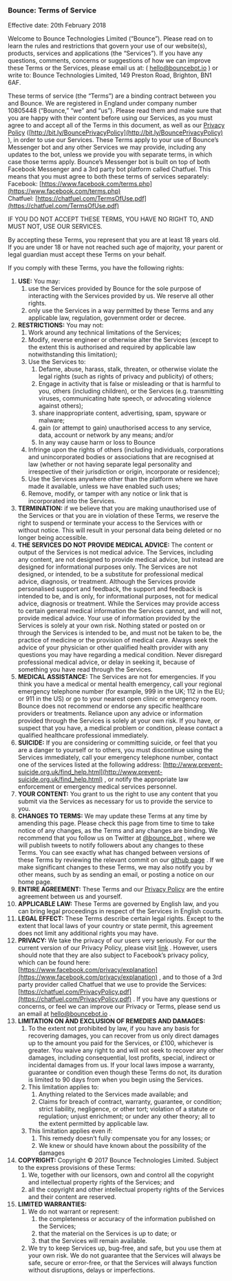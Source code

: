 ### Bounce: Terms of Service 

Effective date: 20th February 2018

Welcome to Bounce Technologies Limited (“Bounce”). Please read on to learn the rules and restrictions that govern your use of our website(s), products, services and applications (the “Services”). If you have any questions, comments, concerns or suggestions of how we can improve these Terms or the Services, please email us at: ( [hello@bouncebot.io](mailto:hello@bouncebot.io) ) or write to: Bounce Technologies Limited, 149 Preston Road, Brighton, BN1 6AF.

These terms of service (the “Terms”) are a binding contract between you and Bounce. We are registered in England under company number 10805448 (“Bounce,” “we” and “us”). Please read them and make sure that you are happy with their content before using our Services, as you must agree to and accept all of the Terms in this document, as well as our  [Privacy Policy](http://bit.ly/BouncePrivacyPolicy) ([http://bit.ly/BouncePrivacyPolicy](http://bit.ly/BouncePrivacyPolicy) ), in order to use our Services. These Terms apply to your use of Bounce’s Messenger bot and any other Services we may provide, including any updates to the bot, unless we provide you with separate terms, in which case those terms apply. Bounce’s Messenger bot is built on top of both Facebook Messenger and a 3rd party bot platform called Chatfuel. This means that you must agree to both these terms of services separately:
Facebook:  [https://www.facebook.com/terms.php](https://www.facebook.com/terms.php)  
Chatfuel:  [https://chatfuel.com/TermsOfUse.pdf](https://chatfuel.com/TermsOfUse.pdf) 

IF YOU DO NOT ACCEPT THESE TERMS, YOU HAVE NO RIGHT TO, AND MUST NOT, USE OUR SERVICES.

By accepting these Terms, you represent that you are at least 18 years old. If you are under 18 or have not reached such age of majority, your parent or legal guardian must accept these Terms on your behalf. 

If you comply with these Terms, you have the following rights:
1. **USE:** You may:
	1. use the Services provided by Bounce for the sole purpose of interacting with the Services provided by us. We reserve all other rights.
	2. only use the Services in a way permitted by these Terms and any applicable law, regulation, government order or decree.
2. **RESTRICTIONS:** You may not:
	1. Work around any technical limitations of the Services;
	2. Modify, reverse engineer or otherwise alter the Services (except to the extent this is authorised and required by applicable law notwithstanding this limitation);
	3. Use the Services to:
		1. Defame, abuse, harass, stalk, threaten, or otherwise violate the legal rights  (such as rights of privacy and publicity) of others;
		2. Engage in activity that is false or misleading or that is harmful to you, others (including children), or the Services (e.g. transmitting viruses, communicating hate speech, or advocating violence against others);
		3. share inappropriate content, advertising, spam, spyware or malware;
		4. gain (or attempt to gain) unauthorised access to any service, data, account or network by any means; and/or
		5. In any way cause harm or loss to Bounce
	4. Infringe upon the rights of others (including individuals, corporations and unincorporated bodies or associations that are recognised at law (whether or not having separate legal personality and irrespective of their jurisdiction or origin, incorporate or residence);
	5. Use the Services anywhere other than the platform where we have made it available, unless we have enabled such uses;
	6. Remove, modify, or tamper with any notice or link that is incorporated into the Services. 
3. **TERMINATION:** if we believe that you are making unauthorised use of the Services or that you are in violation of these Terms, we reserve the right to suspend or terminate your access to the Services with or without notice. This will result in your personal data being deleted or no longer being accessible.
4. **THE SERVICES DO NOT PROVIDE MEDICAL ADVICE:** The content or output of the Services is not medical advice. The Services, including any content, are not designed to provide medical advice, but instead are designed for informational purposes only. The Services are not designed, or intended, to be a substitute for professional medical advice, diagnosis, or treatment. Although the Services provide personalised support and feedback, the support and feedback is intended to be, and is only, for informational purposes, not for medical advice, diagnosis or treatment. While the Services may provide access to certain general medical information the Services cannot, and will not, provide medical advice. Your use of information provided by the Services is solely at your own risk. Nothing stated or posted on or through the Services is intended to be, and must not be taken to be, the practice of medicine or the provision of medical care. Always seek the advice of your physician or other qualified health provider with any questions you may have regarding a medical condition. Never disregard professional medical advice, or delay in seeking it, because of something you have read through the Services.
5. **MEDICAL ASSISTANCE:** The Services are not for emergencies. If you think you have a medical or mental health emergency, call your regional emergency telephone number (for example, 999 in the UK; 112 in the EU; or 911 in the US) or go to your nearest open clinic or emergency room. Bounce does not recommend or endorse any specific healthcare providers or treatments. Reliance upon any advice or information provided through the Services is solely at your own risk. If you have, or suspect that you have, a medical problem or condition, please contact a qualified healthcare professional immediately.
6. **SUICIDE:** If you are considering or committing suicide, or feel that you are a danger to yourself or to others, you must discontinue using the Services immediately, call your emergency telephone number, contact one of the services listed at the following address:  [http://www.prevent-suicide.org.uk/find_help.html](http://www.prevent-suicide.org.uk/find_help.html) , or notify the appropriate law enforcement or emergency medical services personnel.
7. **YOUR CONTENT:** You grant to us the right to use any content that you submit via the Services as necessary for us to provide the service to you.
8. **CHANGES TO TERMS:** We may update these Terms at any time by amending this page. Please check this page from time to time to take notice of any changes, as the Terms and any changes are binding. We recommend that you follow us on Twitter at  [@bounce_bot](https://twitter.com/bounce_bot) , where we will publish tweets to notify followers about any changes to these Terms. You can see exactly what has changed between versions of these Terms by reviewing the relevant commit on our  [github page](https://github.com/bouncetechnologies/terms-of-service/blob/master/Bounce%20-%20Terms%20of%20Service.md) . If we make significant changes to these Terms, we may also notify you by other means, such by as sending an email, or posting a notice on our home page.
9. **ENTIRE AGREEMENT:** These Terms and our  [Privacy Policy](http://bit.ly/BouncePrivacyPolicy)  are the entire agreement between us and yourself.
10. **APPLICABLE LAW:** These Terms are governed by English law, and you can bring legal proceedings in respect of the Services in English courts.
11. **LEGAL EFFECT:** These Terms describe certain legal rights. Except to the extent that local laws of your country or state permit, this agreement does not limit any additional rights you may have.
12. **PRIVACY:** We take the privacy of our users very seriously. For our the current version of our Privacy Policy, please visit  [link](http://bit.ly/BouncePrivacyPolicy) . However, users should note that they are also subject to Facebook’s privacy policy, which can be found here:  [https://www.facebook.com/privacy/explanation](https://www.facebook.com/privacy/explanation) , and to those of a 3rd party provider called Chatfuel that we use to provide the Services:  [https://chatfuel.com/PrivacyPolicy.pdf](https://chatfuel.com/PrivacyPolicy.pdf) . If you have any questions or concerns, or feel we can improve our Privacy or Terms, please send us an email at  [hello@bouncebot.io](mailto:hello@bouncebot.io) .
13. **LIMITATION ON AND EXCLUSION OF REMEDIES AND DAMAGES:**
	1. To the extent not prohibited by law, if you have any basis for recovering damages, you can recover from us only direct damages up to the amount you paid for the Services, or £100, whichever is greater. You waive any right to and will not seek to recover any other damages, including consequential, lost profits, special, indirect or incidental damages from us. If your local laws impose a warranty, guarantee or condition even though these Terms do not, its duration is limited to 90 days from when you begin using the Services.
	2. This limitation applies to:
		1. Anything related to the Services made available; and
		2. Claims for breach of contract, warranty, guarantee, or condition; strict liability, negligence, or other tort; violation of a statute or regulation; unjust enrichment; or under any other theory; all to the extent permitted by applicable law.
	3. This limitation applies even if:
		1. This remedy doesn’t fully compensate you for any losses; or
		2. We knew or should have known about the possibility of the damages
14. **COPYRIGHT:** Copyright © 2017 Bounce Technologies Limited. Subject to the express provisions of these Terms:
	1. We, together with our licensors, own and control all the copyright and intellectual property rights of the Services; and
	2. all the  copyright and other intellectual property rights of the Services and their content are reserved.
15. **LIMITED WARRANTIES:**
	1. We do not warrant or represent:
		1. the completeness or accuracy of the information published on the Services;
		2. that the material on the Services is up to date; or
		3. that the Services will remain available. 
	2. We try to keep Services up, bug-free, and safe, but you use them at your own risk. We do not guarantee that the Services will always be safe, secure or error-free, or that the Services will always function without disruptions, delays or imperfections.
